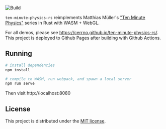 ![Build](https://github.com/cerrno/ten-minute-physics-rs/actions/workflows/main.yml/badge.svg)

`ten-minute-physics-rs` reimplements Matthias Müller's ["Ten Minute Physics"](https://matthias-research.github.io/pages/tenMinutePhysics/index.html) series in Rust with WASM + WebGL.

For all demos, please see https://cerrno.github.io/ten-minute-physics-rs/. This project is deployed to Github Pages after building with Github Actions.

## Running
```bash
# install dependencies
npm install

# compile to WASM, run webpack, and spawn a local server
npm run serve
```
Then visit http://localhost:8080

## License
This project is distributed under the [MIT license](LICENSE.md).